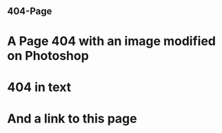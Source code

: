 ## 404-Page
# A Page 404 with an image modified on Photoshop
# 404 in text
# And a link to this page

